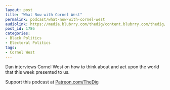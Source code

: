 ```yaml
---
layout: post
title: "What Now with Cornel West"
permalink: podcast/what-now-with-cornel-west
audiolink: https://media.blubrry.com/thedig/content.blubrry.com/thedig/The_Dig-EP_279-West.mp3
post_id: 1786
categories: 
- Black Politics
- Electoral Politics
tags: 
- Cornel West
---
```


Dan interviews Cornel West on how to think about and act upon the world that this week presented to us.

Support this podcast at 
[Patreon.com/TheDig](http://Patreon.com/TheDig)